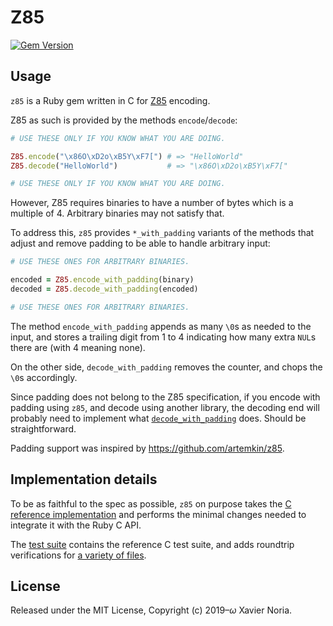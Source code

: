 # Z85

[![Gem Version](https://img.shields.io/gem/v/z85.svg?style=for-the-badge)](https://rubygems.org/gems/z85)

## Usage

`z85` is a Ruby gem written in C for [Z85](https://rfc.zeromq.org/spec:32/Z85/) encoding.

Z85 as such is provided by the methods `encode`/`decode`:

```ruby
# USE THESE ONLY IF YOU KNOW WHAT YOU ARE DOING.

Z85.encode("\x86O\xD2o\xB5Y\xF7[") # => "HelloWorld"
Z85.decode("HelloWorld")           # => "\x86O\xD2o\xB5Y\xF7["

# USE THESE ONLY IF YOU KNOW WHAT YOU ARE DOING.
```

However, Z85 requires binaries to have a number of bytes which is a multiple of 4. Arbitrary binaries may not satisfy that.

To address this, `z85` provides `*_with_padding` variants of the methods that adjust and remove padding to be able to handle arbitrary input:

```ruby
# USE THESE ONES FOR ARBITRARY BINARIES.

encoded = Z85.encode_with_padding(binary)
decoded = Z85.decode_with_padding(encoded)

# USE THESE ONES FOR ARBITRARY BINARIES.
```

The method `encode_with_padding` appends as many `\0`s as needed to the input, and stores a trailing digit from 1 to 4 indicating how many extra `NUL`s there are (with 4 meaning none).

On the other side, `decode_with_padding` removes the counter, and chops the `\0`s accordingly.

Since padding does not belong to the Z85 specification, if you encode with padding using `z85`, and decode using another library, the decoding end will probably need to implement what [`decode_with_padding`](https://github.com/fxn/z85/blob/master/lib/z85.rb) does. Should be straightforward.

Padding support was inspired by https://github.com/artemkin/z85.

## Implementation details

To be as faithful to the spec as possible, `z85` on purpose takes the [C reference implementation](https://github.com/zeromq/rfc/blob/master/src/spec_32.c) and performs the minimal changes needed to integrate it with the Ruby C API.

The [test suite](https://github.com/fxn/z85/blob/master/test/lib/test_z85.rb) contains the reference C test suite, and adds roundtrip verifications for [a variety of files](https://github.com/fxn/z85/tree/master/test/fixtures).

## License

Released under the MIT License, Copyright (c) 2019–<i>ω</i> Xavier Noria.
